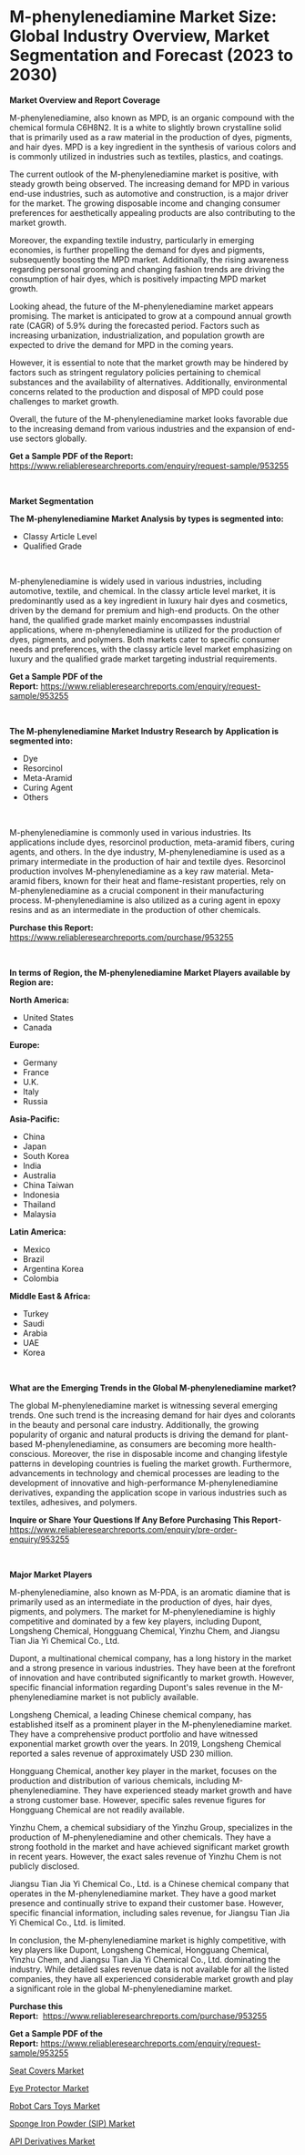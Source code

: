 <p><h1>M-phenylenediamine Market Size: Global Industry Overview, Market Segmentation and Forecast (2023 to 2030)</h1></p><p><strong>Market Overview and Report Coverage</strong></p>
<p><p>M-phenylenediamine, also known as MPD, is an organic compound with the chemical formula C6H8N2. It is a white to slightly brown crystalline solid that is primarily used as a raw material in the production of dyes, pigments, and hair dyes. MPD is a key ingredient in the synthesis of various colors and is commonly utilized in industries such as textiles, plastics, and coatings.</p><p>The current outlook of the M-phenylenediamine market is positive, with steady growth being observed. The increasing demand for MPD in various end-use industries, such as automotive and construction, is a major driver for the market. The growing disposable income and changing consumer preferences for aesthetically appealing products are also contributing to the market growth.</p><p>Moreover, the expanding textile industry, particularly in emerging economies, is further propelling the demand for dyes and pigments, subsequently boosting the MPD market. Additionally, the rising awareness regarding personal grooming and changing fashion trends are driving the consumption of hair dyes, which is positively impacting MPD market growth.</p><p>Looking ahead, the future of the M-phenylenediamine market appears promising. The market is anticipated to grow at a compound annual growth rate (CAGR) of 5.9% during the forecasted period. Factors such as increasing urbanization, industrialization, and population growth are expected to drive the demand for MPD in the coming years.</p><p>However, it is essential to note that the market growth may be hindered by factors such as stringent regulatory policies pertaining to chemical substances and the availability of alternatives. Additionally, environmental concerns related to the production and disposal of MPD could pose challenges to market growth.</p><p>Overall, the future of the M-phenylenediamine market looks favorable due to the increasing demand from various industries and the expansion of end-use sectors globally.</p></p>
<p><strong>Get a Sample PDF of the Report:</strong> <a href="https://www.reliableresearchreports.com/enquiry/request-sample/953255">https://www.reliableresearchreports.com/enquiry/request-sample/953255</a></p>
<p>&nbsp;</p>
<p><strong>Market Segmentation</strong></p>
<p><strong>The M-phenylenediamine Market Analysis by types is segmented into:</strong></p>
<p><ul><li>Classy Article Level</li><li>Qualified Grade</li></ul></p>
<p>&nbsp;</p>
<p><p>M-phenylenediamine is widely used in various industries, including automotive, textile, and chemical. In the classy article level market, it is predominantly used as a key ingredient in luxury hair dyes and cosmetics, driven by the demand for premium and high-end products. On the other hand, the qualified grade market mainly encompasses industrial applications, where m-phenylenediamine is utilized for the production of dyes, pigments, and polymers. Both markets cater to specific consumer needs and preferences, with the classy article level market emphasizing on luxury and the qualified grade market targeting industrial requirements.</p></p>
<p><strong>Get a Sample PDF of the Report:</strong>&nbsp;<a href="https://www.reliableresearchreports.com/enquiry/request-sample/953255">https://www.reliableresearchreports.com/enquiry/request-sample/953255</a></p>
<p>&nbsp;</p>
<p><strong>The M-phenylenediamine Market Industry Research by Application is segmented into:</strong></p>
<p><ul><li>Dye</li><li>Resorcinol</li><li>Meta-Aramid</li><li>Curing Agent</li><li>Others</li></ul></p>
<p>&nbsp;</p>
<p><p>M-phenylenediamine is commonly used in various industries. Its applications include dyes, resorcinol production, meta-aramid fibers, curing agents, and others. In the dye industry, M-phenylenediamine is used as a primary intermediate in the production of hair and textile dyes. Resorcinol production involves M-phenylenediamine as a key raw material. Meta-aramid fibers, known for their heat and flame-resistant properties, rely on M-phenylenediamine as a crucial component in their manufacturing process. M-phenylenediamine is also utilized as a curing agent in epoxy resins and as an intermediate in the production of other chemicals.</p></p>
<p><strong>Purchase this Report:</strong>&nbsp; <a href="https://www.reliableresearchreports.com/purchase/953255">https://www.reliableresearchreports.com/purchase/953255</a></p>
<p>&nbsp;</p>
<p><strong>In terms of Region, the M-phenylenediamine Market Players available by Region are:</strong></p>
<p>
    <p> <strong> North America: </strong>
        <ul>
            <li>United States</li>
            <li>Canada</li>
        </ul>
        </p> 
    <p> <strong> Europe: </strong>
        <ul>
            <li>Germany</li>
            <li>France</li>
            <li>U.K.</li>
            <li>Italy</li>
            <li>Russia</li>
        </ul>
        </p> 
    <p> <strong> Asia-Pacific: </strong>
        <ul>
            <li>China</li>
            <li>Japan</li>
            <li>South Korea</li>
            <li>India</li>
            <li>Australia</li>
            <li>China Taiwan</li>
            <li>Indonesia</li>
            <li>Thailand</li>
            <li>Malaysia</li>
        </ul>
        </p> 
    <p> <strong> Latin America: </strong>
        <ul>
            <li>Mexico</li>
            <li>Brazil</li>
            <li>Argentina Korea</li>
            <li>Colombia</li>
        </ul>
        </p> 
    <p> <strong> Middle East & Africa: </strong>
        <ul>
            <li>Turkey</li>
            <li>Saudi</li>
            <li>Arabia</li>
            <li>UAE</li>
            <li>Korea</li>
        </ul>
    </p>
    </p>
<p>&nbsp;</p>
<p><strong>What are the Emerging Trends in the Global M-phenylenediamine market?</strong></p>
<p><p>The global M-phenylenediamine market is witnessing several emerging trends. One such trend is the increasing demand for hair dyes and colorants in the beauty and personal care industry. Additionally, the growing popularity of organic and natural products is driving the demand for plant-based M-phenylenediamine, as consumers are becoming more health-conscious. Moreover, the rise in disposable income and changing lifestyle patterns in developing countries is fueling the market growth. Furthermore, advancements in technology and chemical processes are leading to the development of innovative and high-performance M-phenylenediamine derivatives, expanding the application scope in various industries such as textiles, adhesives, and polymers.</p></p>
<p><strong>Inquire or Share Your Questions If Any Before Purchasing This Report</strong>- <a href="https://www.reliableresearchreports.com/enquiry/pre-order-enquiry/953255">https://www.reliableresearchreports.com/enquiry/pre-order-enquiry/953255</a></p>
<p>&nbsp;</p>
<p><strong>Major Market Players</strong></p>
<p><p>M-phenylenediamine, also known as M-PDA, is an aromatic diamine that is primarily used as an intermediate in the production of dyes, hair dyes, pigments, and polymers. The market for M-phenylenediamine is highly competitive and dominated by a few key players, including Dupont, Longsheng Chemical, Hongguang Chemical, Yinzhu Chem, and Jiangsu Tian Jia Yi Chemical Co., Ltd.</p><p>Dupont, a multinational chemical company, has a long history in the market and a strong presence in various industries. They have been at the forefront of innovation and have contributed significantly to market growth. However, specific financial information regarding Dupont's sales revenue in the M-phenylenediamine market is not publicly available.</p><p>Longsheng Chemical, a leading Chinese chemical company, has established itself as a prominent player in the M-phenylenediamine market. They have a comprehensive product portfolio and have witnessed exponential market growth over the years. In 2019, Longsheng Chemical reported a sales revenue of approximately USD 230 million.</p><p>Hongguang Chemical, another key player in the market, focuses on the production and distribution of various chemicals, including M-phenylenediamine. They have experienced steady market growth and have a strong customer base. However, specific sales revenue figures for Hongguang Chemical are not readily available.</p><p>Yinzhu Chem, a chemical subsidiary of the Yinzhu Group, specializes in the production of M-phenylenediamine and other chemicals. They have a strong foothold in the market and have achieved significant market growth in recent years. However, the exact sales revenue of Yinzhu Chem is not publicly disclosed.</p><p>Jiangsu Tian Jia Yi Chemical Co., Ltd. is a Chinese chemical company that operates in the M-phenylenediamine market. They have a good market presence and continually strive to expand their customer base. However, specific financial information, including sales revenue, for Jiangsu Tian Jia Yi Chemical Co., Ltd. is limited.</p><p>In conclusion, the M-phenylenediamine market is highly competitive, with key players like Dupont, Longsheng Chemical, Hongguang Chemical, Yinzhu Chem, and Jiangsu Tian Jia Yi Chemical Co., Ltd. dominating the industry. While detailed sales revenue data is not available for all the listed companies, they have all experienced considerable market growth and play a significant role in the global M-phenylenediamine market.</p></p>
<p><strong>Purchase this Report:</strong>&nbsp;&nbsp;<a href="https://www.reliableresearchreports.com/purchase/953255">https://www.reliableresearchreports.com/purchase/953255</a></p>
<p></p>
<p><strong>Get a Sample PDF of the Report:</strong>&nbsp;<a href="https://www.reliableresearchreports.com/enquiry/request-sample/953255">https://www.reliableresearchreports.com/enquiry/request-sample/953255</a></p>
<p><p><a href="https://www.linkedin.com/pulse/seat-covers-market-share-amp-new-trends-analysis-report-type-rvlkc/">Seat Covers Market</a></p><p><a href="https://www.linkedin.com/pulse/eye-protector-market-size-growth-forecast-from-2023-2030-4akvc/">Eye Protector Market</a></p><p><a href="https://www.linkedin.com/pulse/robot-cars-toys-market-research-report-unlocks-analysis-financial-eoinc/">Robot Cars Toys Market</a></p><p><a href="https://github.com/santosh758595/Market-Research-Report-List-2/blob/main/sponge-iron-powder-sip-market.md">Sponge Iron Powder (SIP) Market</a></p><p><a href="https://github.com/Chiragrp25/Market-Research-Report-List-2/blob/main/api-derivatives-market.md">API Derivatives Market</a></p></p>